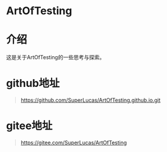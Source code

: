 # ArtOfTesting

# 介绍
这是关于ArtOfTesting的一些思考与探索。

# github地址
>https://github.com/SuperLucas/ArtOfTesting.github.io.git

# gitee地址
>https://gitee.com/SuperLucas/ArtOfTesting
